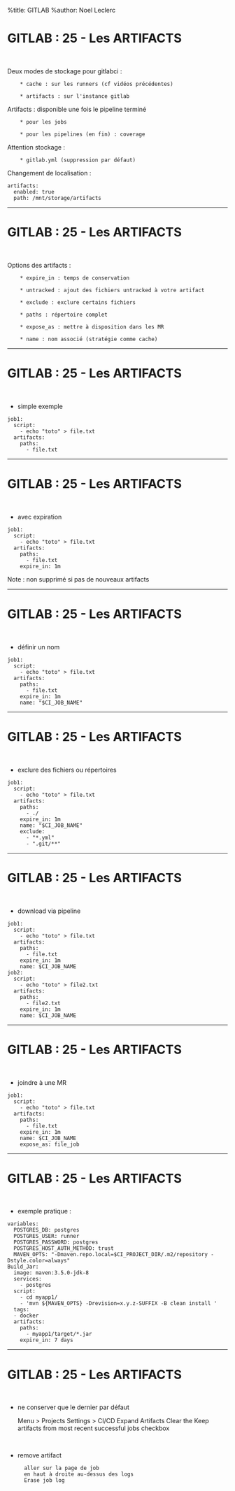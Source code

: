 %title: GITLAB
%author: Noel Leclerc


# GITLAB : 25 - Les ARTIFACTS


<br>

Deux modes de stockage pour gitlabci :

		* cache : sur les runners (cf vidéos précédentes)

		* artifacts : sur l'instance gitlab

Artifacts : disponible une fois le pipeline terminé

		* pour les jobs

		* pour les pipelines (en fin) : coverage


Attention stockage :
		
		* gitlab.yml (suppression par défaut)

Changement de localisation :

```
artifacts:
  enabled: true
  path: /mnt/storage/artifacts
```

-----------------------------------------------------------------------------------

# GITLAB : 25 - Les ARTIFACTS


<br>

Options des artifacts :

		* expire_in : temps de conservation

		* untracked : ajout des fichiers untracked à votre artifact

		* exclude : exclure certains fichiers

		* paths : répertoire complet

		* expose_as : mettre à disposition dans les MR

		* name : nom associé (stratégie comme cache)


-----------------------------------------------------------------------------------

# GITLAB : 25 - Les ARTIFACTS


<br>

* simple exemple

```
job1:
  script:
    - echo "toto" > file.txt
  artifacts:
    paths:
      - file.txt
```

-----------------------------------------------------------------------------------

# GITLAB : 25 - Les ARTIFACTS


<br>

* avec expiration

```
job1:
  script:
    - echo "toto" > file.txt
  artifacts:
    paths:
      - file.txt
    expire_in: 1m
```

Note : non supprimé si pas de nouveaux artifacts

-----------------------------------------------------------------------------------

# GITLAB : 25 - Les ARTIFACTS


<br>

* définir un nom

```
job1:
  script:
    - echo "toto" > file.txt
  artifacts:
    paths:
      - file.txt
    expire_in: 1m
    name: "$CI_JOB_NAME"
```

-----------------------------------------------------------------------------------

# GITLAB : 25 - Les ARTIFACTS


<br>

* exclure des fichiers ou répertoires

```
job1:
  script:
    - echo "toto" > file.txt
  artifacts:
    paths:
      - ./
    expire_in: 1m
    name: "$CI_JOB_NAME"
    exclude: 
      - "*.yml"
      - ".git/**"
```

-----------------------------------------------------------------------------------

# GITLAB : 25 - Les ARTIFACTS


<br>

* download via pipeline

```
job1:
  script:
    - echo "toto" > file.txt
  artifacts:
    paths:
      - file.txt
    expire_in: 1m
    name: $CI_JOB_NAME
job2:
  script:
    - echo "toto" > file2.txt
  artifacts:
    paths:
      - file2.txt
    expire_in: 1m
    name: $CI_JOB_NAME
```


-----------------------------------------------------------------------------------

# GITLAB : 25 - Les ARTIFACTS


<br>


* joindre à une MR

```
job1:
  script:
    - echo "toto" > file.txt
  artifacts:
    paths:
      - file.txt
    expire_in: 1m
    name: $CI_JOB_NAME
    expose_as: file_job
```

-----------------------------------------------------------------------------------

# GITLAB : 25 - Les ARTIFACTS


<br>

* exemple pratique :

```
variables: 
  POSTGRES_DB: postgres
  POSTGRES_USER: runner
  POSTGRES_PASSWORD: postgres
  POSTGRES_HOST_AUTH_METHOD: trust
  MAVEN_OPTS: "-Dmaven.repo.local=$CI_PROJECT_DIR/.m2/repository -Dstyle.color=always"
Build_Jar:
  image: maven:3.5.0-jdk-8
  services:
    - postgres
  script:
    - cd myapp1/
    - 'mvn ${MAVEN_OPTS} -Drevision=x.y.z-SUFFIX -B clean install ' 
  tags:
  - docker
  artifacts:
    paths:
      - myapp1/target/*.jar
    expire_in: 7 days
```


-----------------------------------------------------------------------------------

# GITLAB : 25 - Les ARTIFACTS


<br>

* ne conserver que le dernier par défaut

    Menu > Projects
    Settings > CI/CD
    Expand Artifacts
    Clear the Keep artifacts from most recent successful jobs checkbox

<br>

* remove artifact

		aller sur la page de job
		en haut à droite au-dessus des logs
		Erase job log

